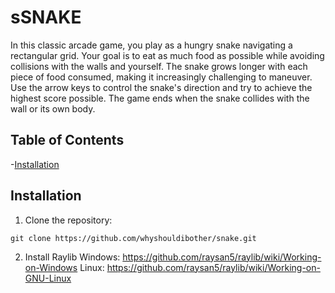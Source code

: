 # sSNAKE

In this classic arcade game, you play as a hungry snake navigating a rectangular grid. Your goal is to eat as much food as possible while avoiding collisions with the walls and yourself. The snake grows longer with each piece of food consumed, making it increasingly challenging to maneuver. Use the arrow keys to control the snake's direction and try to achieve the highest score possible. The game ends when the snake collides with the wall or its own body.


## Table of Contents

-[Installation](#installation)

## Installation
1. Clone the repository:
```
git clone https://github.com/whyshouldibother/snake.git
```

2. Install Raylib
Windows:
https://github.com/raysan5/raylib/wiki/Working-on-Windows
Linux:
https://github.com/raysan5/raylib/wiki/Working-on-GNU-Linux